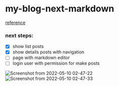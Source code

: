 # my-blog-next-markdown

[reference](https://www.youtube.com/watch?v=MrjeefD8sac)

### next steps:
- [x] show list posts
- [x] show details posts with navigation
- [ ] page with markdown editor
- [ ] login user with permission for make posts

![Screenshot from 2022-05-10 02-47-22](https://user-images.githubusercontent.com/35678887/167557135-54b46b18-0653-44df-934b-87ff57d5f2a4.png)
![Screenshot from 2022-05-10 02-47-33](https://user-images.githubusercontent.com/35678887/167557113-6097d0d6-a8e4-4e33-bf54-4c5bed91970d.png)


